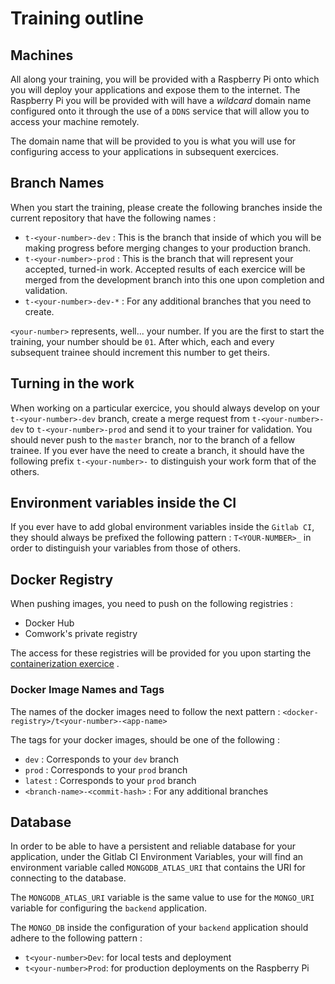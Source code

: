 # Training outline

## Machines

All along your training, you will be provided with a Raspberry Pi onto which you will deploy your applications and
expose them to the internet. The Raspberry Pi you will be provided with will have a _wildcard_ domain name configured onto it
through the use of a `DDNS` service that will allow you to access your machine remotely.

The domain name that will be provided to you is what you will use for configuring access to your applications in
subsequent exercices.

## Branch Names

When you start the training, please create the following branches inside the current repository that have the following
names :

- `t-<your-number>-dev` : This is the branch that inside of which you will be making progress before merging changes to
  your production branch.
- `t-<your-number>-prod` : This is the branch that will represent your accepted, turned-in work. Accepted results of
  each exercice will be merged from the development branch into this one upon completion and validation.
- `t-<your-number>-dev-*` : For any additional branches that you need to create.

`<your-number>` represents, well... your number. If you are the first to start the training, your number should be `01`.
After which, each and every subsequent trainee should increment this number to get theirs.

## Turning in the work

When working on a particular exercice, you should always develop on your `t-<your-number>-dev` branch, create a merge
request from `t-<your-number>-dev` to `t-<your-number>-prod` and send it to your trainer for validation. You should
never push to the `master` branch, nor to the branch of a fellow trainee. If you ever have the need to create a branch,
it should have the following prefix `t-<your-number>-` to distinguish your work form that of the others.

## Environment variables inside the CI

If you ever have to add global environment variables inside the `Gitlab CI`, they should always be prefixed the
following pattern : `T<YOUR-NUMBER>_` in order to distinguish your variables from those of others.

## Docker Registry

When pushing images, you need to push on the following registries :

* Docker Hub
* Comwork's private registry

The access for these registries will be provided for you upon starting the [containerization exercice](ex2-section-2.md)
.

### Docker Image Names and Tags

The names of the docker images need to follow the next pattern : `<docker-registry>/t<your-number>-<app-name>`

The tags for your docker images, should be one of the following :

* `dev` : Corresponds to your `dev` branch
* `prod` : Corresponds to your `prod` branch
* `latest` : Corresponds to your `prod` branch
* `<branch-name>-<commit-hash>` : For any additional branches

## Database

In order to be able to have a persistent and reliable database for your application, under the Gitlab CI Environment Variables,
your will find an environment variable called `MONGODB_ATLAS_URI` that contains the URI for connecting to the database.

The `MONGODB_ATLAS_URI` variable is the same value to use for the `MONGO_URI` variable for configuring the `backend`
application.

The `MONGO_DB` inside the configuration of your `backend` application should adhere to the following pattern :

* `t<your-number>Dev`: for local tests and deployment
* `t<your-number>Prod`: for production deployments on the Raspberry Pi